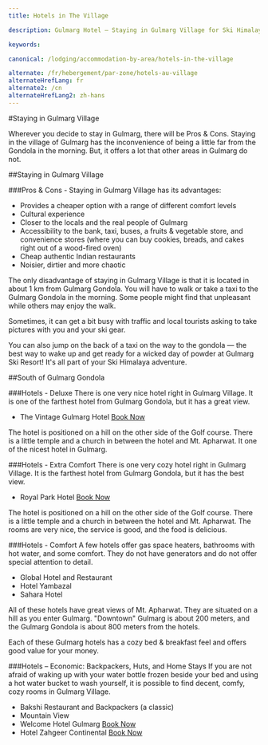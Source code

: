 ```yaml
---
title: Hotels in The Village

description: Gulmarg Hotel – Staying in Gulmarg Village for Ski Himalaya holidays at Gulmarg Ski Resort provides comfort options, cheap prices, and a culture-filled experience

keywords:

canonical: /lodging/accommodation-by-area/hotels-in-the-village

alternate: /fr/hebergement/par-zone/hotels-au-village
alternateHrefLang: fr
alternate2: /cn
alternateHrefLang2: zh-hans
---
```


#Staying in Gulmarg Village

Wherever you decide to stay in Gulmarg, there will be Pros & Cons. Staying in the village of Gulmarg has the inconvenience of being a little far from the Gondola in the morning. But, it offers a lot that other areas in Gulmarg do not.

##Staying in Gulmarg Village

###Pros & Cons - Staying in Gulmarg Village has its advantages:

+ Provides a cheaper option with a range of different comfort levels
+ Cultural experience
+ Closer to the locals and the real people of Gulmarg
+ Accessibility to the bank, taxi, buses, a fruits & vegetable store, and convenience stores (where you can buy cookies, breads, and cakes right out of a wood-fired oven)
+ Cheap authentic Indian restaurants
+ Noisier, dirtier and more chaotic

The only disadvantage of staying in Gulmarg Village is that it is located in about 1 km from Gulmarg Gondola. You will have to walk or take a taxi to the Gulmarg Gondola in the morning. Some people might find that unpleasant while others may enjoy the walk.

Sometimes, it can get a bit busy with traffic and local tourists asking to take pictures with you and your ski gear.

You can also jump on the back of a taxi on the way to the gondola — the best way to wake up and get ready for a wicked day of powder at Gulmarg Ski Resort! It's all part of your Ski Himalaya adventure.

##South of Gulmarg Gondola

###Hotels - Deluxe
There is one very nice hotel right in Gulmarg Village. It is one of the farthest hotel from Gulmarg Gondola, but it has a great view.

+ The Vintage Gulmarg Hotel [Book Now](https://www.agoda.com/the-vintage-gulmarg-hotel/hotel/gulmarg-in.html?cid=1650708&target=_blank&classes=lodging-button)

The hotel is positioned on a hill on the other side of the Golf course. There is a little temple and a church in between the hotel and Mt. Apharwat. It one of the nicest hotel in Gulmarg.

###Hotels - Extra Comfort
There is one very cozy hotel right in Gulmarg Village. It is the farthest hotel from Gulmarg Gondola, but it has the best view.

+ Royal Park Hotel [Book Now](https://www.agoda.com/royal-park-hotel/hotel/gulmarg-in.html?cid=1650708&target=_blank&classes=lodging-button)

The hotel is positioned on a hill on the other side of the Golf course. There is a little temple and a church in between the hotel and Mt. Apharwat. The rooms are very nice, the service is good, and the food is delicious.

###Hotels - Comfort
A few hotels offer gas space heaters, bathrooms with hot water, and some comfort. They do not have generators and do not offer special attention to detail.

+ Global Hotel and Restaurant
+ Hotel Yambazal
+ Sahara Hotel

All of these hotels have great views of Mt. Apharwat. They are situated on a hill as you enter Gulmarg. "Downtown" Gulmarg is about 200 meters, and the Gulmarg Gondola is about 800 meters from the hotels.

Each of these Gulmarg hotels has a cozy bed & breakfast feel and offers good value for your money.

###Hotels – Economic: Backpackers, Huts, and Home Stays
If you are not afraid of waking up with your water bottle frozen beside your bed and using a hot water bucket to wash yourself, it is possible to find decent, comfy, cozy rooms in Gulmarg Village.

+ Bakshi Restaurant and Backpackers (a classic)
+ Mountain View
+ Welcome Hotel Gulmarg [Book Now](https://www.agoda.com/welcome-hotel-gulmarg/hotel/gulmarg-in.html?cid=1650708&target=_blank&classes=lodging-button)
+ Hotel Zahgeer Continental [Book Now](https://www.agoda.com/hotel-zahgeer-continental/hotel/gulmarg-in.html?cid=1650708&target=_blank&classes=lodging-button)
